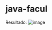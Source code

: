 # java-facul

Resultado:
![image](https://github.com/0helison/java-facul/assets/123023765/c048c19f-dc4d-49e2-b41a-6aef1ea755e5)
